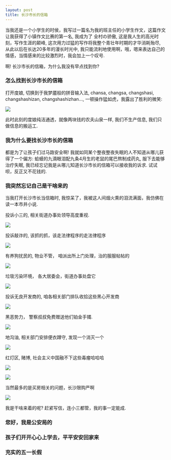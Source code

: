 ```yaml
---
layout: post
title: 长沙市长的信箱
---
```


当我还是一个小学生的时侯，我写过一篇名为我的班主任的小学生作文，这篇作文让我获得了小镇作文比赛的第一名, 我成为了 全村の骄傲, 这是我人生的高光时刻，写作生涯的颠峰, 这次用力过猛的写作将我整个青壮年时期的才华消耗殆尽, 从此以后在长达20多年的漫长时光中, 我只能流利地使用啊，哦，嗯来表达自己的情感，当情感来的比较激烈时，我会加上一个叹号. 

啊! 长沙市长的信箱，为什么我没有早点找到你?


### 怎么找到长沙市长的信箱

打开度娘, 切换到于我梦靥般的拼音输入法, chansa, changsa, changshasi, changshashizan, changshashizhan..., 一顿操作猛如虎，我露出了胜利的微笑:

![](/images/Snip20190501_29.png)

此时此刻的度娘纯洁通透，就像两块钱的农夫山泉一样, 我们不生产信息, 我们只做信息的搬运工.


### 我为什么要找长沙市长的信箱

都是为了让孩子们过马路安全啊! 我就如同某个整夜整夜失眠的人不知道从哪儿获得了一个偏方: 蛤蟆的九滴眼泪配九条4月生的老鼠的尾巴熬制成药丸, 服下去能够治疗失眠, 我已经忘记我是从哪儿知道长沙市长的信箱可以接收我的诉求. 试试呗，反正又不花钱的.

### 我突然忘记自己是干啥来的

当我打开长沙市长当信箱时, 我惊呆了，我被这人间烟火熏的泪流满面，我仿佛在读一本市井小说.

投诉小三的, 相关街道办事处领导高度重视.

![](/images/Snip20190504_47.png)

投诉敲诈的, 该抓的抓，该走法律程序的走法律程序

![](/images/Snip20190504_48.png)

有养狗扰民的, 物业不管， 咱派出所上门处理，治的服服帖帖的

![](/images/Snip20190504_49.png)

垃圾污染环境， 各大居委会，街道办事处盘它

![](/images/Snip20190504_33.png)

投诉无良开发商的, 咱各相关部门排队收拾这些黑心开发商

![](/images/Snip20190504_34.png)

黑恶势力， 警察叔叔免费赠送他们铂金手镯.

![](/images/Snip20190504_36.png)

地沟油, 相关部门安排便衣蹲守, 发现一个消灭一个

![](/images/Snip20190504_37.png)

红灯区, 赌博, 社会主义中国融不下这些毒瘤哈哈哈

![](/images/Snip20190504_39.png)

![](/images/Snip20190504_46.png)

当然最多的是买房相关的问题，长沙限购严啊

![](/images/Snip20190504_42.png)

我是干啥来着的呢? 赶紧写信，连小三都管，我的事一定能成.

### 您好，我是公安局的

### 孩子们开开心心上学去，平平安安回家来

### 充实的五一长假
